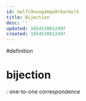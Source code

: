 ```yaml
---
id: hwl7c9noog4mqa9rbarmxlk
title: Bijection
desc: ''
updated: 1654530812497
created: 1654530812497
---
```

#definition 
# bijection
: one-to-one correspondence
